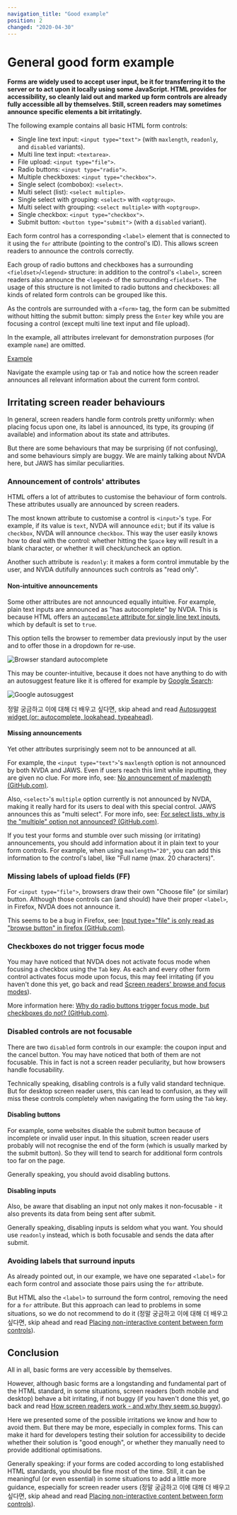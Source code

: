 ```yaml
---
navigation_title: "Good example"
position: 2
changed: "2020-04-30"
---
```


# General good form example

**Forms are widely used to accept user input, be it for transferring it to the server or to act upon it locally using some JavaScript. HTML provides for accessibility, so cleanly laid out and marked up form controls are already fully accessible all by themselves. Still, screen readers may sometimes announce specific elements a bit irritatingly.**

The following example contains all basic HTML form controls:

- Single line text input: `<input type="text">` (with `maxlength`, `readonly`, and `disabled` variants).
- Multi line text input: `<textarea>`.
- File upload: `<input type="file">`.
- Radio buttons: `<input type="radio">`.
- Multiple checkboxes: `<input type="checkbox">`.
- Single select (combobox): `<select>`.
- Multi select (list): `<select multiple>`.
- Single select with grouping: `<select>` with `<optgroup>`.
- Multi select with grouping: `<select multiple>` with `<optgroup>`.
- Single checkbox: `<input type="checkbox">`.
- Submit button: `<button type="submit">` (with a `disabled` variant).

Each form control has a corresponding `<label>` element that is connected to it using the `for` attribute (pointing to the control's ID). This allows screen readers to announce the controls correctly.

Each group of radio buttons and checkboxes has a surrounding `<fieldset>`/`<legend>` structure: in addition to the control's `<label>`, screen readers also announce the `<legend>` of the surrounding `<fieldset>`. The usage of this structure is not limited to radio buttons and checkboxes: all kinds of related form controls can be grouped like this.

As the controls are surrounded with a `<form>` tag, the form can be submitted without hitting the submit button: simply press the `Enter` key while you are focusing a control (except multi line text input and file upload).

In the example, all attributes irrelevant for demonstration purposes (for example `name`) are omitted.

[Example](_examples/generally-good-form)

Navigate the example using tap or `Tab` and notice how the screen reader announces all relevant information about the current form control.

## Irritating screen reader behaviours

In general, screen readers handle form controls pretty uniformly: when placing focus upon one, its label is announced, its type, its grouping (if available) and information about its state and attributes.

But there are some behaviours that may be surprising (if not confusing), and some behaviours simply are buggy. We are mainly talking about NVDA here, but JAWS has similar peculiarities.

### Announcement of controls' attributes

HTML offers a lot of attributes to customise the behaviour of form controls. These attributes usually are announced by screen readers.

The most known attribute to customise a control is `<input>`'s `type`. For example, if its value is `text`, NVDA will announce `edit`; but if its value is `checkbox`, NVDA will announce `checkbox`. This way the user easily knows how to deal with the control: whether hitting the `Space` key will result in a blank character, or whether it will check/uncheck an option.

Another such attribute is `readonly`: it makes a form control immutable by the user, and NVDA dutifully announces such controls as "read only".

#### Non-intuitive announcements

Some other attributes are not announced equally intuitive. For example, plain text inputs are announced as "has autocomplete" by NVDA. This is because HTML offers an [`autocomplete` attribute for single line text inputs](https://www.w3schools.com/tags/att_input_autocomplete.asp), which by default is set to `true`.

This option tells the browser to remember data previously input by the user and to offer those in a dropdown for re-use.

![Browser standard autocomplete](_media/browser-standard-autocomplete.png)

This may be counter-intuitive, because it does not have anything to do with an autosuggest feature like it is offered for example by [Google Search](https://www.google.com):

![Google autosuggest](_media/google-autosuggest.png)

정말 궁금하고 이에 대해 더 배우고 싶다면, skip ahead and read [Autosuggest widget (or: autocomplete, lookahead, typeahead)](/examples/widgets/autosuggest).

#### Missing announcements

Yet other attributes surprisingly seem not to be announced at all.

For example, the `<input type="text">`'s `maxlength` option is not announced by both NVDA and JAWS. Even if users reach this limit while inputting, they are given no clue. For more info, see: [No announcement of maxlength (GitHub.com)](https://github.com/nvaccess/nvda/issues/7910).

Also, `<select>`'s `multiple` option currently is not announced by NVDA, making it really hard for its users to deal with this special control. JAWS announces this as "multi select". For more info, see: [For select lists, why is the "multiple" option not announced? (GitHub.com)](https://github.com/nvaccess/nvda/issues/7579).

If you test your forms and stumble over such missing (or irritating) announcements, you should add information about it in plain text to your form controls. For example, when using `maxlength="20"`, you can add this information to the control's label, like "Full name (max. 20 characters)".

### Missing labels of upload fields (FF)

For `<input type="file">`, browsers draw their own "Choose file" (or similar) button. Although those controls can (and should) have their proper `<label>`, in Firefox, NVDA does not announce it.

This seems to be a bug in Firefox, see: [Input type="file" is only read as "browse button" in firefox (GitHub.com)](https://github.com/nvaccess/nvda/issues/5326).

### Checkboxes do not trigger focus mode

You may have noticed that NVDA does not activate focus mode when focusing a checkbox using the `Tab` key. As each and every other form control activates focus mode upon focus, this may feel irritating (if you haven't done this yet, go back and read [Screen readers' browse and focus modes](/knowledge/screen-readers/desktop/browse-focus-modes)).

More information here: [Why do radio buttons trigger focus mode, but checkboxes do not? (GitHub.com)](https://github.com/nvaccess/nvda/issues/7578).

### Disabled controls are not focusable

There are two `disabled` form controls in our example: the coupon input and the cancel button. You may have noticed that both of them are not focusable. This in fact is not a screen reader peculiarity, but how browsers handle focusability.

Technically speaking, disabling controls is a fully valid standard technique. But for desktop screen reader users, this can lead to confusion, as they will miss these controls completely when navigating the form using the `Tab` key.

#### Disabling buttons

For example, some websites disable the submit button because of incomplete or invalid user input. In this situation, screen reader users probably will not recognise the end of the form (which is usually marked by the submit button). So they will tend to search for additional form controls too far on the page.

Generally speaking, you should avoid disabling buttons.

#### Disabling inputs

Also, be aware that disabling an input not only makes it non-focusable - it also prevents its data from being sent after submit.

Generally speaking, disabling inputs is seldom what you want. You should use `readonly` instead, which is both focusable and sends the data after submit.

### Avoiding labels that surround inputs

As already pointed out, in our example, we have one separated `<label>` for each form control and associate those pairs using the `for` attribute.

But HTML also the `<label>` to surround the form control, removing the need for a `for` attribute. But this approach can lead to problems in some situations, so we do not recommend to do it (정말 궁금하고 이에 대해 더 배우고 싶다면, skip ahead and read [Placing non-interactive content between form controls](/examples/forms/non-interactive-content)).

## Conclusion

All in all, basic forms are very accessible by themselves.

However, although basic forms are a longstanding and fundamental part of the HTML standard, in some situations, screen readers (both mobile and desktop) behave a bit irritating, if not buggy (if you haven't done this yet, go back and read [How screen readers work - and why they seem so buggy](/knowledge/screen-readers/so-buggy)).

Here we presented some of the possible irritations we know and how to avoid them. But there may be more, especially in complex forms. This can make it hard for developers testing their solution for accessibility to decide whether their solution is "good enough", or whether they manually need to provide additional optimisations.

Generally speaking: if your forms are coded according to long established HTML standards, you should be fine most of the time. Still, it can be meaningful (or even essential) in some situations to add a little more guidance, especially for screen reader users (정말 궁금하고 이에 대해 더 배우고 싶다면, skip ahead and read [Placing non-interactive content between form controls](/examples/forms/non-interactive-content)).
